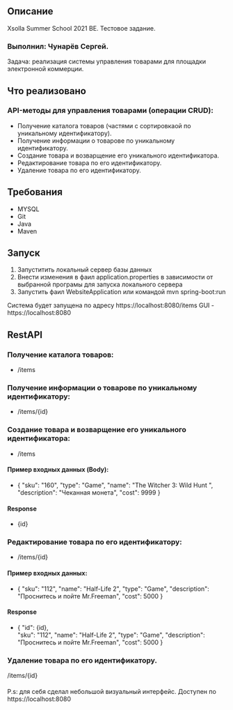 ## Описание
Xsolla Summer School 2021 BE. Тестовое задание.
### Выполнил: Чунарёв Сергей.

Задача: реализация системы управления товарами для площадки электронной коммерции.

## Что реализовано

  ### API-методы для управления товарами (операции CRUD):
- Получение каталога товаров (частями с сортировкаой по уникальному идентификатору).
- Получение информации о товарове по уникальному идентификатору.
- Создание товара и возварщение его уникального идентификатора.
- Редактирование товара по его идентификатору.
- Удаление товара по его идентификатору.

## Требования
* MYSQL
* Git
* Java
* Maven

## Запуск

1) Запуститить локальный сервер базы данных
2) Внести изменения в фаил application.properties в зависимости от выбранной програмы для запуска локального сервера
3) Запустить фаил WebsiteApplication или командой mvn spring-boot:run

Система будет запущена по адресу https://localhost:8080/items
GUI - https://localhost:8080

## RestAPI
 ### Получение каталога товаров:
- /items
 ### Получение информации о товарове по уникальному идентификатору:
- /items/{id}
 ### Создание товара и возварщение его уникального идентификатора:
 - /items
 #### Пример входных данных (Body): 
 - {
 "sku": "160",
 "type": "Game",
 "name": "The Witcher 3: Wild Hunt ",
 "description": "Чеканная монета",
 "cost": 9999
 }
 #### Response 
 - {id}
 ### Редактирование товара по его идентификатору:
 - /items/{id}
 #### Пример входных данных: 
- { 
 "sku": "112",
 "name": "Half-Life 2",
 "type": "Game",
 "description": "Проснитесь и пойте Mr.Freeman",
 "cost": 5000
}
#### Response 
 - {
 "id": {id},	  
 "sku": "112",
 "name": "Half-Life 2",
 "type": "Game",
 "description": "Проснитесь и пойте Mr.Freeman",
 "cost": 5000
}
 ### Удаление товара по его идентификатору.
/items/{id}
  ####
 P.s: для себя сделал небольшой визуальный интерфейс.
	Доступен по https://localhost:8080